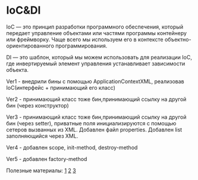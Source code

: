 # IoC&DI
IoC — это принцип разработки программного обеспечения, который передает управление объектами или частями программы контейнеру или фреймворку. Чаще всего мы используем его в контексте объектно-ориентированного программирования.

DI — это шаблон, который мы можем использовать для реализации IoC, где инвертируемый элемент управления устанавливает зависимости объекта.

Ver1 - внедрили бины с помощью ApplicationContextXML, реализовав IoC(интерфейс + принимающий его класс)

Ver2 - принимающий класс тоже бин,принимающий ссылку на другой бин (через конструктор)

Ver3 - принимающий класс тоже бин,принимающий ссылку на другой бин (через setter), приватные поля инициализируются с помощью сетеров вызванных из XML. Добавлен файл properties. Добавлен list заполняющийся через XML.

Ver4 - добавлен scope, init-method, destroy-method

Ver5 - добавлен factory-method


Полезные материалы:
[1](https://www.baeldung.com/spring-dependency-injection#:~:text=Dependency%20Injection%20is%20a%20fundamental,managing%20components%20onto%20the%20container.)
[2](http://spring-projects.ru/guides/lessons/lesson-2/)
[3](https://habr.com/ru/post/455794/)
